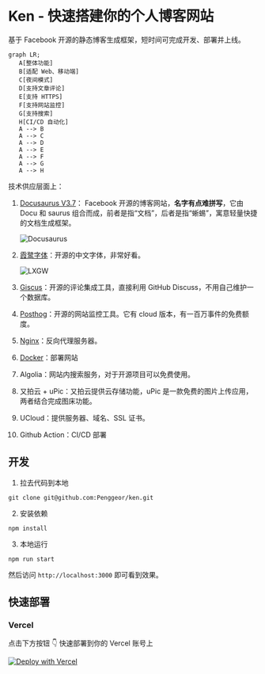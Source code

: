 # Ken - 快速搭建你的个人博客网站

基于 Facebook 开源的静态博客生成框架，短时间可完成开发、部署并上线。

```mermaid
graph LR;
   A[整体功能]
   B[适配 Web、移动端]
   C[夜间模式]
   D[支持文章评论]
   E[支持 HTTPS]
   F[支持网站监控]
   G[支持搜索]
   H[CI/CD 自动化]
   A --> B
   A --> C
   A --> D
   A --> E
   A --> F
   A --> G
   A --> H
```

技术供应层面上：

1. [Docusaurus V3.7](https://docusaurus.io/)： Facebook 开源的博客网站，**名字有点难拼写**，它由 Docu 和 saurus 组合而成，前者是指“文档”，后者是指“蜥蜴”，寓意轻量快捷的文档生成框架。

   ![Docusaurus](https://ph-files.imgix.net/7a8c1deb-6539-476c-bd6a-907c830b2394.png?auto=compress&codec=mozjpeg&cs=strip&auto=format&fit=max&dpr=2)

2. [霞鹭字体](https://github.com/lxgw/LxgwWenKai)：开源的中文字体，非常好看。

   ![LXGW](https://lxgw.github.io/images/posts/klee-simpchin/wenkai-overview.png)

3. [Giscus](https://giscus.app/)：开源的评论集成工具，直接利用 GitHub Discuss，不用自己维护一个数据库。

4. [Posthog](https://posthog.com/)：开源的网站监控工具。它有 cloud 版本，有一百万事件的免费额度。

5. [Nginx](https://www.nginx.com/)：反向代理服务器。

6. [Docker](https://www.docker.com/)：部署网站

7. Algolia：网站内搜索服务，对于开源项目可以免费使用。

8. 又拍云 + uPic：又拍云提供云存储功能，uPic 是一款免费的图片上传应用，两者结合完成图床功能。

9. UCloud：提供服务器、域名、SSL 证书。

10. Github Action：CI/CD 部署


## 开发

1. 拉去代码到本地

```shell
git clone git@github.com:Penggeor/ken.git
```

2. 安装依赖

```shell
npm install
```

3. 本地运行

```shell
npm run start
```

然后访问 `http://localhost:3000` 即可看到效果。


## 快速部署

### Vercel

点击下方按钮 👇 快速部署到你的 Vercel 账号上


[![Deploy with Vercel](https://vercel.com/button)](https://vercel.com/new/clone?repository-url=https%3A%2F%2Fgithub.com%2FPenggeor%2Fken)